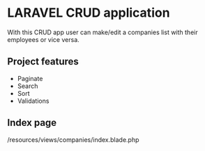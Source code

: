 # LARAVEL CRUD application

With this CRUD app user can make/edit a companies list with their employees or vice versa.

## Project features

- Paginate
- Search
- Sort
- Validations

## Index page

/resources/views/companies/index.blade.php